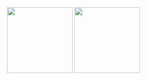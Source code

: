 <div align="center">
  <img height="150em" src="https://github-readme-stats.vercel.app/api?username=Neto002&include_all_commits=true&show_icons=true&theme=catppuccin_mocha" />
  <img height="150em" src="https://github-readme-stats.vercel.app/api/top-langs/?username=Neto002&layout=compact&langs_count=4&theme=catppuccin_mocha&hide=cython,jupyter%20notebook,css,html,powershell,fortran&exclude_repo=DesenvolvimentoRapidoPython-Estacio,ParadigmasProgramacaoPython-Estacio,BigData-Estacio" />
</div>
